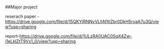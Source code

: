 ##Major project

reserach paper - https://drive.google.com/file/d/15QKYIRNNvVLhN1tlZbr0DkH5rvaA7u3Q/view?usp=sharing

report-https://drive.google.com/file/d/1ULzRA0UAC0SqX4Zw-i1eLklZtT9Vx1_0/view?usp=sharing
